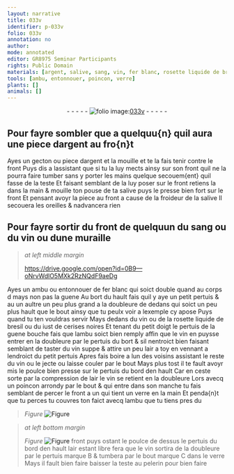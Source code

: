 ```yaml
---
layout: narrative
title: 033v
identifier: p-033v
folio: 033v
annotation: no
author:
mode: annotated
editor: GR8975 Seminar Participants
rights: Public Domain
materials: [argent, salive, sang, vin, fer blanc, rosette liquide de bresil, iust de cerises noires, air]
tools: [ambu, entonnouer, poincon, verre]
plants: []
animals: []
---
```


<div class="folio" align="center">- - - - - <a href="http://gallica.bnf.fr/ark:/12148/btv1b10500001g/f72.image" target="_blank"><img src="https://cu-mkp.github.io/2017-workshop-edition/assets/photo-icon.png" alt="folio image: " style="display:inline-block; margin-bottom:-3px;"/>033v</a> - - - - - </div>    

## Pour fayre sombler que a quelquu{n} quil aura une piece d<span class="m">argent</span> au <span class="bp">fro{n}t</span>

 
Ayes un gecton ou piece d<span class="m">argent</span> et la mouille et te la fais tenir contre le <span class="bp">front</span> Puys dis a l<span class="pro">assistant</span> que si tu la luy mects ainsy sur son <span class="bp">front</span> quil ne la pourra faire tumber sans y porter les <span class="bp">mains</span> quelque secouem{ent} quil fasse de la <span class="bp">teste</span> Et faisant semblant de la luy poser sur le <span class="bp">front</span> retiens la dans la <span class="bp">main</span> & mouille ton <span class="bp">pouse</span> de ta <span class="m">salive</span> puys le presse bien fort sur le <span class="bp">front</span> Et pensant avoyr la piece au <span class="bp">front</span> a cause de la froideur de la <span class="m">salive</span> Il secouera les <span class="bp">oreilles</span> & nadvancera rien
    

## Pour fayre sortir du <span class="bp">front</span> de quelquun du <span class="m">sang</span> ou du <span class="m">vin</span> ou dune <span class="env">muraille</span>

 
> *at left middle margin*
> 
>   https://drive.google.com/open?id=0B9—oNrvWdlO5MXk2RzNQdF9aeDg  
 
Ayes un <span class="tl">ambu</span> ou <span class="tl">entonnouer</span> de <span class="m">fer blanc</span> qui soict double quand au corps d mays non pas la guene Au bort du hault fais quil y aye un petit pertuis & au un aultre un peu plus grand a la doubleure de dedans qui soict un peu plus hault que le bout ainsy que tu peulx voir a lexemple cy apose Puys quand tu ten vouldras servir Mays dedans du <span class="m">vin</span> ou de la <span class="m">rosette liquide de bresil</span> ou du <span class="m">iust de cerises noires</span> Et tenant du petit <span class="bp">doigt</span> le pertuis de la guene bouche fais que lambu soict bien remply affin que le <span class="m">vin</span> en puysse entrer en la doubleure par le pertuis du bort & sil nentroict bien faisant semblant de taster du <span class="m">vin</span> suppe & attire un peu l<span class="m">air</span> a toy en vennant a lendroict du petit pertuis Apres fais boire a lun des voisins <span class="pro">assistant</span> le reste du <span class="m">vin</span> ou le jecte ou laisse couler par le bout Mays plus tost il te fault avoyr mis le <span class="bp">poulce</span> bien presse sur le pertuis du bord den hault Car en ceste sorte par la compression de l<span class="m">air</span> le <span class="m">vin</span> se retient en la doubleure Lors avecq un <span class="tl">poincon</span> arrondy par le bout & qui entre dans son manche tu fais semblant de percer le <span class="bp">front</span> a un qui tient un <span class="tl">verre</span> en la <span class="bp">main</span> Et penda{n}t que tu perces tu couvres ton faict avecq l<span class="tl">ambu</span> que tu tiens pres du 
> *Figure*
> <a href="" target="_blank"><img src="https://cu-mkp.github.io/GR8975-edition/assets/photo-icon.png" alt="Figure" style="display:inline-block; margin-bottom:-3px;"/></a>

 
> *at left bottom margin*
> 
>   
> *Figure*
> <a href="" target="_blank"><img src="https://cu-mkp.github.io/GR8975-edition/assets/photo-icon.png" alt="Figure" style="display:inline-block; margin-bottom:-3px;"/></a>
 <span class="bp">front</span> puys ostant le <span class="bp">poulce</span> de dessus le pertuis du bord den hault l<span class="m">air</span> estant libre fera que le <span class="m">vin</span> sortira de la doubleure par le pertuis marque B & tumbera par le bout marque C dans le <span class="tl">verre</span> Mays il fault bien faire baisser la <span class="bp">teste</span> au <span class="pro">pelerin</span> pour bien faire
 